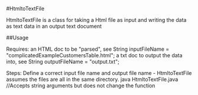 #HtmltoTextFile

HtmltoTextFile is a class for taking a Html file as input and writing the data as text data in an output text document

##Usage

Requires:
 an HTML doc to be "parsed", see String inputFileName = "complicatedExampleCustomersTable.html";
 a txt doc to output the data into, see String outputFileName = "output.txt";

Steps:
  Define a correct input file name and output file name - HtmltoTextFile assumes the files are all in the same directory.
  java HtmltoTextFile.java //Accepts string arguments but does not change the function
